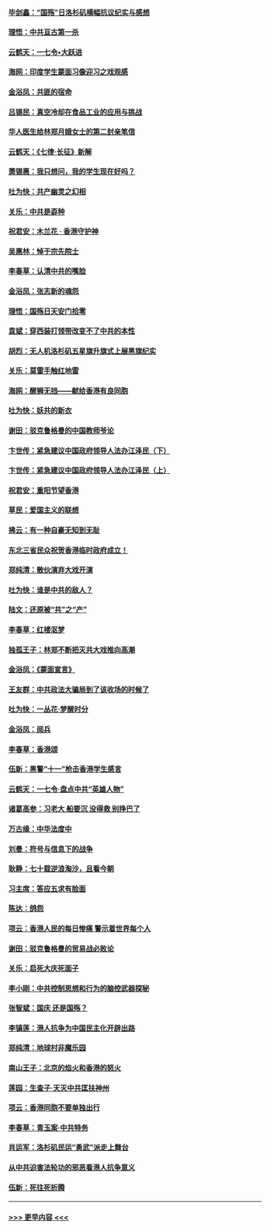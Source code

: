 #### [毕剑鑫：“国殇”日洛杉矶横幅抗议纪实与感想](../pages/nsc993/n11591301.md?t=10162011) 
#### [理悟：中共亘古第一杀](../pages/nsc993/n11590734.md?t=10162011) 
#### [云鹤天：一七令•大跃进](../pages/nsc993/n11590699.md?t=10162011) 
#### [海网：印度学生蒙面习像迎习之戏观感](../pages/nsc993/n11590675.md?t=10162011) 
#### [金浴凤：共匪的宿命](../pages/nsc993/n11586383.md?t=10162011) 
#### [吕锡民：真空冷却在食品工业的应用与挑战](../pages/nsc993/n11585819.md?t=10162011) 
#### [华人医生给林郑月娥女士的第二封亲笔信](../pages/nsc993/n11585124.md?t=10162011) 
#### [云鹤天：《七律·长征》新解](../pages/nsc993/n11584578.md?t=10162011) 
#### [萧锡惠：我只想问，我的学生现在好吗？](../pages/nsc993/n11583828.md?t=10162011) 
#### [吐为快：共产幽灵之幻相](../pages/nsc993/n11583224.md?t=10162011) 
#### [关乐：中共是孬种](../pages/nsc993/n11582099.md?t=10162011) 
#### [祝君安：木兰花 · 香港守护神](../pages/nsc993/n11581782.md?t=10162011) 
#### [吴惠林：悼于宗先院士](../pages/nsc993/n11580283.md?t=10162011) 
#### [李春草：认清中共的嘴脸](../pages/nsc993/n11579954.md?t=10162011) 
#### [金浴凤：张志新的魂怨](../pages/nsc993/n11579913.md?t=10162011) 
#### [理悟：国殇日天安门拾零](../pages/nsc993/n11579843.md?t=10162011) 
#### [袁斌：穿西装打领带改变不了中共的本性](../pages/nsc993/n11579814.md?t=10162011) 
#### [胡烈：无人机洛杉矶五星旗升旗式上展黑旗纪实](../pages/nsc993/n11579322.md?t=10162011) 
#### [关乐：莫雷手触红地雷](../pages/nsc993/n11577862.md?t=10162011) 
#### [海网：醒狮无挡——献给香港有良同胞](../pages/nsc993/n11577835.md?t=10162011) 
#### [吐为快：妖共的新衣](../pages/nsc993/n11577575.md?t=10162011) 
#### [谢田：驳克鲁格曼的中国教师爷论](../pages/nsc993/n11575034.md?t=10162011) 
#### [卞世传：紧急建议中国政府领导人法办江泽民（下）](../pages/nsc993/n11573390.md?t=10162011) 
#### [卞世传：紧急建议中国政府领导人法办江泽民（上）](../pages/nsc993/n11573208.md?t=10162011) 
#### [祝君安：重阳节望香港](../pages/nsc993/n11573190.md?t=10162011) 
#### [草民：爱国主义的联想](../pages/nsc993/n11572333.md?t=10162011) 
#### [拂云：有一种自豪无知到无耻](../pages/nsc993/n11572006.md?t=10162011) 
#### [东北三省民众祝贺香港临时政府成立！](../pages/nsc993/n11571215.md?t=10162011) 
#### [郑纯清：散伙演弃大戏开演](../pages/nsc993/n11570826.md?t=10162011) 
#### [吐为快：谁是中共的敌人？](../pages/nsc993/n11570817.md?t=10162011) 
#### [陆文：还原被“共”之“产”](../pages/nsc993/n11570798.md?t=10162011) 
#### [李春草：红楼沤梦](../pages/nsc993/n11569673.md?t=10162011) 
#### [独孤王子：林郑不断把灭共大戏推向高潮](../pages/nsc993/n11569381.md?t=10162011) 
#### [金浴凤：《蒙面宣言》](../pages/nsc993/n11569368.md?t=10162011) 
#### [王友群：中共政法大骗局到了该收场的时候了](../pages/nsc993/n11568940.md?t=10162011) 
#### [吐为快：一丛花‧梦醒时分](../pages/nsc993/n11567491.md?t=10162011) 
#### [金浴凤：阅兵](../pages/nsc993/n11567454.md?t=10162011) 
#### [李春草：香港颂](../pages/nsc993/n11567444.md?t=10162011) 
#### [伍新：黑警“十一”枪击香港学生感言](../pages/nsc993/n11567426.md?t=10162011) 
#### [云鹤天：一七令‧盘点中共“英雄人物”](../pages/nsc993/n11567091.md?t=10162011) 
#### [诸葛高参：习老大 船要沉 没得救 别挣巴了](../pages/nsc993/n11566976.md?t=10162011) 
#### [万古缘：中华法度中](../pages/nsc993/n11566726.md?t=10162011) 
#### [刘曼：符号与信息下的战争](../pages/nsc993/n11564655.md?t=10162011) 
#### [耿静：七十载逆浪淘沙，且看今朝](../pages/nsc993/n11564520.md?t=10162011) 
#### [习主席：答应五求有脸面](../pages/nsc993/n11563953.md?t=10162011) 
#### [陈达：鸽怨](../pages/nsc993/n11561879.md?t=10162011) 
#### [项云：香港人民的每日惨痛  警示着世界每个人](../pages/nsc993/n11559273.md?t=10162011) 
#### [谢田：驳克鲁格曼的贸易战必败论](../pages/nsc993/n11555840.md?t=10162011) 
#### [关乐：启死大庆死面子](../pages/nsc993/n11556823.md?t=10162011) 
#### [李小刚：中共控制思想和行为的脑控武器探秘](../pages/nsc993/n11556776.md?t=10162011) 
#### [张智斌：国庆  还是国殇？](../pages/nsc993/n11556617.md?t=10162011) 
#### [李镇莲：港人抗争为中国民主化开辟出路](../pages/nsc993/n11556570.md?t=10162011) 
#### [郑纯清：地球村非魔乐园](../pages/nsc993/n11555415.md?t=10162011) 
#### [南山王子：北京的焰火和香港的怒火](../pages/nsc993/n11555318.md?t=10162011) 
#### [莲园：生查子·天灭中共匡扶神州](../pages/nsc993/n11555302.md?t=10162011) 
#### [项云：香港同胞不要单独出行](../pages/nsc993/n11555276.md?t=10162011) 
#### [李春草：青玉案‧中共特务](../pages/nsc993/n11552356.md?t=10162011) 
#### [肖运军：洛杉矶民运“勇武”派走上舞台](../pages/nsc993/n11551595.md?t=10162011) 
#### [从中共迫害法轮功的邪恶看港人抗争意义](../pages/nsc993/n11540858.md?t=10162011) 
#### [伍新：死往死折腾](../pages/nsc993/n11550174.md?t=10162011) 

----
#### [ >>> 更早内容 <<< ](../indexes/nsc993-earlier.md)
